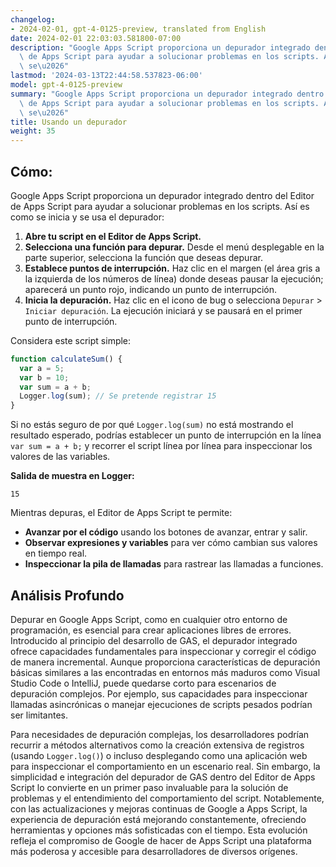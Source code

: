 ```yaml
---
changelog:
- 2024-02-01, gpt-4-0125-preview, translated from English
date: 2024-02-01 22:03:03.581800-07:00
description: "Google Apps Script proporciona un depurador integrado dentro del Editor\
  \ de Apps Script para ayudar a solucionar problemas en los scripts. As\xED es como\
  \ se\u2026"
lastmod: '2024-03-13T22:44:58.537823-06:00'
model: gpt-4-0125-preview
summary: "Google Apps Script proporciona un depurador integrado dentro del Editor\
  \ de Apps Script para ayudar a solucionar problemas en los scripts. As\xED es como\
  \ se\u2026"
title: Usando un depurador
weight: 35
---
```


## Cómo:
Google Apps Script proporciona un depurador integrado dentro del Editor de Apps Script para ayudar a solucionar problemas en los scripts. Así es como se inicia y se usa el depurador:

1. **Abre tu script en el Editor de Apps Script.**
2. **Selecciona una función para depurar.** Desde el menú desplegable en la parte superior, selecciona la función que deseas depurar.
3. **Establece puntos de interrupción.** Haz clic en el margen (el área gris a la izquierda de los números de línea) donde deseas pausar la ejecución; aparecerá un punto rojo, indicando un punto de interrupción.
4. **Inicia la depuración.** Haz clic en el icono de bug o selecciona `Depurar` > `Iniciar depuración`. La ejecución iniciará y se pausará en el primer punto de interrupción.

Considera este script simple:

```javascript
function calculateSum() {
  var a = 5;
  var b = 10;
  var sum = a + b;
  Logger.log(sum); // Se pretende registrar 15
}
```

Si no estás seguro de por qué `Logger.log(sum)` no está mostrando el resultado esperado, podrías establecer un punto de interrupción en la línea `var sum = a + b;` y recorrer el script línea por línea para inspeccionar los valores de las variables.

**Salida de muestra en Logger:**

```plain
15
```

Mientras depuras, el Editor de Apps Script te permite:

- **Avanzar por el código** usando los botones de avanzar, entrar y salir.
- **Observar expresiones y variables** para ver cómo cambian sus valores en tiempo real.
- **Inspeccionar la pila de llamadas** para rastrear las llamadas a funciones.

## Análisis Profundo
Depurar en Google Apps Script, como en cualquier otro entorno de programación, es esencial para crear aplicaciones libres de errores. Introducido al principio del desarrollo de GAS, el depurador integrado ofrece capacidades fundamentales para inspeccionar y corregir el código de manera incremental. Aunque proporciona características de depuración básicas similares a las encontradas en entornos más maduros como Visual Studio Code o IntelliJ, puede quedarse corto para escenarios de depuración complejos. Por ejemplo, sus capacidades para inspeccionar llamadas asincrónicas o manejar ejecuciones de scripts pesados podrían ser limitantes.

Para necesidades de depuración complejas, los desarrolladores podrían recurrir a métodos alternativos como la creación extensiva de registros (usando `Logger.log()`) o incluso desplegando como una aplicación web para inspeccionar el comportamiento en un escenario real. Sin embargo, la simplicidad e integración del depurador de GAS dentro del Editor de Apps Script lo convierte en un primer paso invaluable para la solución de problemas y el entendimiento del comportamiento del script. Notablemente, con las actualizaciones y mejoras continuas de Google a Apps Script, la experiencia de depuración está mejorando constantemente, ofreciendo herramientas y opciones más sofisticadas con el tiempo. Esta evolución refleja el compromiso de Google de hacer de Apps Script una plataforma más poderosa y accesible para desarrolladores de diversos orígenes.
